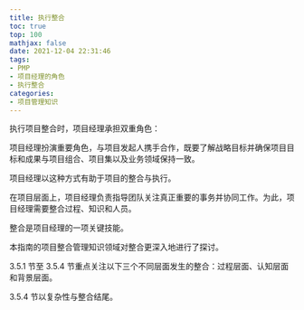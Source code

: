 ```yaml
---
title: 执行整合
toc: true
top: 100
mathjax: false
date: 2021-12-04 22:31:46
tags:
- PMP
- 项目经理的角色
- 执行整合
categories:
- 项目管理知识
---
```

执行项目整合时，项目经理承担双重角色：  

项目经理扮演重要角色，与项目发起人携手合作，既要了解战略目标并确保项目目标和成果与项目组合、项目集以及业务领域保持一致。

项目经理以这种方式有助于项目的整合与执行。  

在项目层面上，项目经理负责指导团队关注真正重要的事务并协同工作。为此，项目经理需要整合过程、知识和人员。

整合是项目经理的一项关键技能。

本指南的项目整合管理知识领域对整合更深入地进行了探讨。

3.5.1 节至 3.5.4 节重点关注以下三个不同层面发生的整合：过程层面、认知层面和背景层面。  

3.5.4 节以复杂性与整合结尾。  

